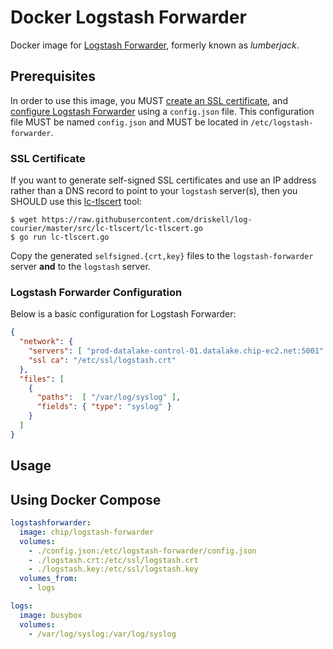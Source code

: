 Docker Logstash Forwarder
=========================

Docker image for [Logstash
Forwarder](https://github.com/elasticsearch/logstash-forwarder), formerly known
as _lumberjack_.

Prerequisites
-------------

In order to use this image, you MUST [create an SSL
certificate](https://github.com/elasticsearch/logstash-forwarder#generating-an-ssl-certificate),
and [configure Logstash
Forwarder](https://github.com/elasticsearch/logstash-forwarder#configuring)
using a `config.json` file. This configuration file MUST be named `config.json`
and MUST be located in `/etc/logstash-forwarder`.

### SSL Certificate

If you want to generate self-signed SSL certificates and use an IP address
rather than a DNS record to point to your `logstash` server(s), then you SHOULD
use this
[lc-tlscert](https://github.com/driskell/log-courier/blob/master/src/lc-tlscert/lc-tlscert.go)
tool:

```
$ wget https://raw.githubusercontent.com/driskell/log-courier/master/src/lc-tlscert/lc-tlscert.go
$ go run lc-tlscert.go
```

Copy the generated `selfsigned.{crt,key}` files to the `logstash-forwarder`
server **and** to the `logstash` server.

### Logstash Forwarder Configuration

Below is a basic configuration for Logstash Forwarder:

``` json
{
  "network": {
    "servers": [ "prod-datalake-control-01.datalake.chip-ec2.net:5001" ],
    "ssl ca": "/etc/ssl/logstash.crt"
  },
  "files": [
    {
      "paths":  [ "/var/log/syslog" ],
      "fields": { "type": "syslog" }
    }
  ]
}
```

Usage
-----


## Using Docker Compose

``` yaml
logstashforwarder:
  image: chip/logstash-forwarder
  volumes:
    - ./config.json:/etc/logstash-forwarder/config.json
    - ./logstash.crt:/etc/ssl/logstash.crt
    - ./logstash.key:/etc/ssl/logstash.key
  volumes_from:
    - logs

logs:
  image: busybox
  volumes:
    - /var/log/syslog:/var/log/syslog

```
